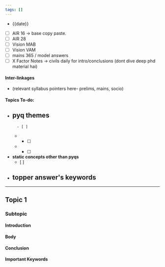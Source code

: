 ```yaml
---
tags: []
---
```

* {{date}}
 - [ ] AIR 16 -> base copy paste.
 - [ ] AIR 28
 - [ ] Vision MAB
 - [ ] Vision VAM
 - [ ] mains 365 / model answers
 - [ ] X Factor Notes → civils daily for intro/conclusions (dont dive deep phd material hai)
#### Inter-linkages
* (relevant syllabus pointers here- prelims, mains, socio)
#### Topics To-do: 
- **pyq themes**
	- 
		- [ ] 
	- 
		- [ ] 
	-  
		- [ ] 
- **static concepts other than pyqs**
	- [ ] 
- **topper answer's keywords**
	- 

---
## Topic 1
### Subtopic
#### Introduction

#### Body

#### Conclusion

#### Important Keywords
